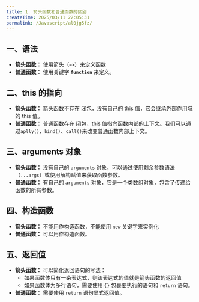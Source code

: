 ```yaml
---
title: 1. 箭头函数和普通函数的区别
createTime: 2025/03/11 22:05:31
permalink: /Javascript/al0jg5fz/
---
```


## 一、语法

- **箭头函数：** 使用箭头（**`=>`**）来定义函数
- **普通函数：** 使用关键字 **`function`** 来定义。

## 二、this 的指向

- **箭头函数：** 箭头函数不存在 [闭包](/MyBlog/Javascript/2yw5v8jr/)，没有自己的 this 值，它会继承外部作用域的 this 值。
- **普通函数：** 普通函数存在 [闭包](/MyBlog/Javascript/2yw5v8jr/)，this 值指向函数内部的上下文。我们可以通过`aplly()`、`bind()`、`call()`来改变普通函数内部上下文。

## 三、arguments 对象

- **箭头函数：** 没有自己的 `arguments` 对象，可以通过使用剩余参数语法（`...args`）或使用解构赋值来获取函数参数。
- **普通函数：** 有自己的 `arguments` 对象，它是一个类数组对象，包含了传递给函数的所有参数。

## 四、构造函数

- **箭头函数：** 不能用作构造函数，不能使用 `new` 关键字来实例化
- **普通函数：** 可以用作构造函数。

## 五、返回值

- **箭头函数：** 可以简化返回语句的写法：
  - 如果函数体只有一条表达式，则该表达式的值就是箭头函数的返回值
  - 如果函数体为多行语句，需要使用 `{}` 包裹要执行的语句和 `return` 语句。
- **普通函数：** 需要使用 `return` 语句显式返回值。
